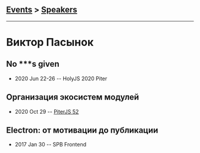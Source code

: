 ## [Events](../README.md) > [Speakers](../speakers.md)
---

# Виктор Пасынок

## No ***s given
- 2020 Jun 22-26 -- HolyJS 2020 Piter    
## Организация экосистем модулей
- 2020 Oct 29 -- [PiterJS 52](https://www.youtube.com/watch?v=_ZJfEoFdcJM)    
## Electron: от мотивации до публикации
- 2017 Jan 30 -- SPB Frontend    
